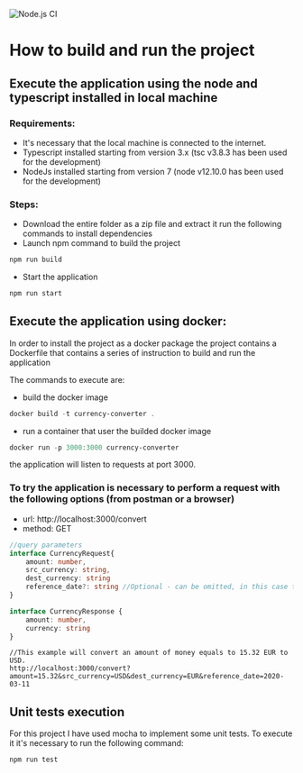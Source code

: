![Node.js CI](https://github.com/riccardoandronaco/currency-converter/workflows/Node.js%20CI/badge.svg)
# How to build and run the project

## Execute the application using the node and typescript installed in local machine
### Requirements:
- It's necessary that the local machine is connected to the internet.
- Typescript installed starting from version 3.x (tsc v3.8.3 has been used for the development)
- NodeJs installed starting from version 7 (node v12.10.0 has been used for the development)

### Steps:
- Download the entire folder as a zip file and extract it
run the following commands to install dependencies
- Launch npm command to build the project
```js 
npm run build
```
- Start the application
```js 
npm run start
```

## Execute the application using docker:
In order to install the project as a docker package the project contains a Dockerfile that contains a series of instruction to build and run the application

The commands to execute are:
- build the docker image
```ps1
docker build -t currency-converter .
```
- run a container that user the builded docker image
```ps1
docker run -p 3000:3000 currency-converter
```

the application will listen to requests at port 3000.

### To try the application is necessary to perform a request with the following options (from postman or a browser)
- url: http://localhost:3000/convert
- method: GET

```ts
//query parameters
interface CurrencyRequest{
    amount: number,
    src_currency: string,
    dest_currency: string
    reference_date?: string //Optional - can be omitted, in this case the latest exchange rates will be applied
}

interface CurrencyResponse {
    amount: number,
    currency: string
}
```
```
//This example will convert an amount of money equals to 15.32 EUR to USD.
http://localhost:3000/convert?amount=15.32&src_currency=USD&dest_currency=EUR&reference_date=2020-03-11
```

## Unit tests execution
For this project I have used mocha to implement some unit tests. To execute it it's necessary to run the following command:
```ps1
npm run test
```